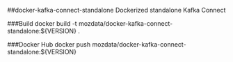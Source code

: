 ##docker-kafka-connect-standalone
Dockerized standalone Kafka Connect

###Build
docker build -t mozdata/docker-kafka-connect-standalone:${VERSION} .

###Docker Hub
docker push mozdata/docker-kafka-connect-standalone:${VERSION}
